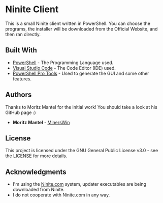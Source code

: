 # Ninite Client

This is a small Ninite client written in PowerShell. You can choose the programs, the installer will be downloaded from the Official Website, and then ran directly.


## Built With

* [PowerShell](https://github.com/PowerShell/PowerShell) - The Programming Language used.
* [Visual Studio Code](https://code.visualstudio.com) - The Code Editor (IDE) used.
* [PowerShell Pro Tools](https://ironmansoftware.com/powershell-pro-tools/) - Used to generate the GUI and some other features.


## Authors

Thanks to Moritz Mantel for the initial work! You should take a look at his GitHub page :)
* **Moritz Mantel** - [MinersWin](https://github.com/MinersWin)


## License

This project is licensed under the GNU General Public License v3.0 - see the [LICENSE](https://github.com/Stensel8/Simple-Ninite-Client/blob/main/LICENSE) for more details.


## Acknowledgments

* I'm using the [Ninite.com](https://ninite.com) system, updater executables are being downloaded from Ninite.
* I do not cooperate with Ninite.com in any way.
